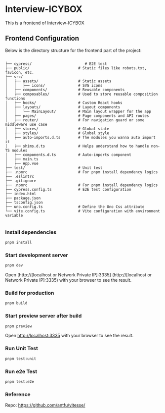 # Interview-ICYBOX

This is a frontend of Interview-ICYBOX

## Frontend Configuration

Below is the directory structure for the frontend part of the project:

```plaintext

├── cypress/                        # E2E test
├── public/                      # Static files like robots.txt, favicon, etc.
├── src/
│   ├── assets/                  # Static assets
│   │   ├── icons/               # SVG icons
│   ├── components/              # Reusable components
│   ├── composables/             # Used to store reusable composition functions
│   ├── hooks/                   # Custom React hooks
│   ├── layouts/                 # Layout components
│   │   └── MainLayout/          # Main layout wrapper for the app
│   ├── pages/                   # Page components and API routes
│   ├── router/                  # For navigation guard or some middleware use case
│   ├── stores/                  # Global state
│   ├── styles/                  # Global style
│   ├── auto-imports.d.ts        # The modules you wanna auto import it
│   ├── shims.d.ts               # Helps understand how to handle non-TS modules
│   ├── components.d.ts          # Auto-imports component
│   ├── main.ts
│   ├── App.vue
├── test/                        # Unit test
├── .npmrc                       # For pnpm install dependency logics
├── .eslintrc
├── .gitignore
├── .npmrc                       # For pnpm install dependency logics
├── cypress.config.ts            # E2E test configuration
├── index.html
├── package.json
├── tsconfig.json
├── uno.config.ts                # Define the Uno Css attribute
└── vite.config.ts               # Vite configuration with environment variable


```

### Install dependencies

```bash
pnpm install
```

### Start development server

```bash
pnpm dev
```

Open [http://[localhost or Network Private IP]:3335] (http://[localhost or Network Private IP]:3335) with your browser to see the result.

### Build for production

```bash
pnpm build
```

### Start preview server after build

```bash
pnpm preview
```

Open [http://localhost:3335](http://localhost:3335) with your browser to see the result.

### Run Unit Test

```bash
pnpm test:unit
```

### Run e2e Test

```bash
pnpm test:e2e
```

### Reference
Repo: https://github.com/antfu/vitesse/

